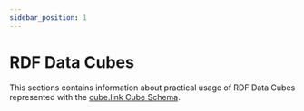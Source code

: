 ```yaml
---
sidebar_position: 1
---
```


# RDF Data Cubes

This sections contains information about practical usage of RDF Data Cubes represented with the [cube.link Cube Schema](https://cube.link/).
